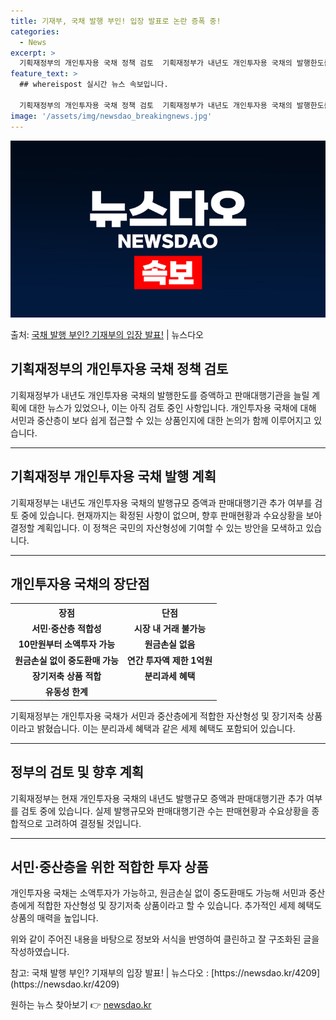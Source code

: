 ```yaml
---
title: 기재부, 국채 발행 부인! 입장 발표로 논란 증폭 중!
categories:
  - News
excerpt: >
  기획재정부의 개인투자용 국채 정책 검토  기획재정부가 내년도 개인투자용 국채의 발행한도를 증액하고 판매대행기…
feature_text: >
  ## whereispost 실시간 뉴스 속보입니다.

  기획재정부의 개인투자용 국채 정책 검토  기획재정부가 내년도 개인투자용 국채의 발행한도를 증액하고 판매대행기…
image: '/assets/img/newsdao_breakingnews.jpg'
---
```


![뉴스다오 속보](/assets/img/newsdao_breakingnews.jpg)

<p>출처: <a href="https://newsdao.kr/4209" rel="dofollow">국채 발행 부인? 기재부의 입장 발표!</a> | 뉴스다오</p>

<h2 data-ke-size="size26">기획재정부의 개인투자용 국채 정책 검토</h2>

<p data-ke-size="size16">기획재정부가 내년도 개인투자용 국채의 발행한도를 증액하고 판매대행기관을 늘릴 계획에 대한 뉴스가 있었으나, 이는 아직 검토 중인 사항입니다. 개인투자용 국채에 대해 서민과 중산층이 보다 쉽게 접근할 수 있는 상품인지에 대한 논의가 함께 이루어지고 있습니다.</p>

<hr>

<h2 data-ke-size="size26">기획재정부 개인투자용 국채 발행 계획</h2>

<p data-ke-size="size16">기획재정부는 내년도 개인투자용 국채의 발행규모 증액과 판매대행기관 추가 여부를 검토 중에 있습니다. 현재까지는 확정된 사항이 없으며, 향후 판매현황과 수요상황을 보아 결정할 계획입니다. 이 정책은 국민의 자산형성에 기여할 수 있는 방안을 모색하고 있습니다.</p>

<hr>

<h2 data-ke-size="size26">개인투자용 국채의 장단점</h2>

<table>
  <tr>
    <th style="text-align: center;">장점</th>
    <th style="text-align: center;">단점</th>
  </tr>
  <tr>
    <td style="text-align: center; height: 17px;"><b>서민·중산층 적합성</b></td>
    <td style="text-align: center; height: 17px;"><b>시장 내 거래 불가능</b></td>
  </tr>
  <tr>
    <td style="text-align: center; height: 17px;"><b>10만원부터 소액투자 가능</b></td>
    <td style="text-align: center; height: 17px;"><b>원금손실 없음</b></td>
  </tr>
  <tr>
    <td style="text-align: center; height: 17px;"><b>원금손실 없이 중도환매 가능</b></td>
    <td style="text-align: center; height: 17px;"><b>연간 투자액 제한 1억원</b></td>
  </tr>
  <tr>
    <td style="text-align: center; height: 17px;"><b>장기저축 상품 적합</b></td>
    <td style="text-align: center; height: 17px;"><b>분리과세 혜택</b></td>
  </tr>
  <tr>
    <td style="text-align: center; height: 17px;"><b>유동성 한계</b></td>
  </tr>
</table>

<p data-ke-size="size16">기획재정부는 개인투자용 국채가 서민과 중산층에게 적합한 자산형성 및 장기저축 상품이라고 밝혔습니다. 이는 분리과세 혜택과 같은 세제 혜택도 포함되어 있습니다.</p>

<hr>

<h2 data-ke-size="size26">정부의 검토 및 향후 계획</h2>

<p data-ke-size="size16">기획재정부는 현재 개인투자용 국채의 내년도 발행규모 증액과 판매대행기관 추가 여부를 검토 중에 있습니다. 실제 발행규모와 판매대행기관 수는 판매현황과 수요상황을 종합적으로 고려하여 결정될 것입니다.</p>

<hr>

<h2 data-ke-size="size26">서민·중산층을 위한 적합한 투자 상품</h2>

<p data-ke-size="size16">개인투자용 국채는 소액투자가 가능하고, 원금손실 없이 중도환매도 가능해 서민과 중산층에게 적합한 자산형성 및 장기저축 상품이라고 할 수 있습니다. 추가적인 세제 혜택도 상품의 매력을 높입니다.</p>

<p data-ke-size="size16">위와 같이 주어진 내용을 바탕으로 정보와 서식을 반영하여 클린하고 잘 구조화된 글을 작성하였습니다.</p>

<p data-ke-size="size16">참고: 국채 발행 부인? 기재부의 입장 발표! | 뉴스다오 : [https://newsdao.kr/4209](https://newsdao.kr/4209)</p> 

원하는 뉴스 찾아보기 👉 <a href="https://newsdao.kr" rel="dofollow">newsdao.kr</a>


